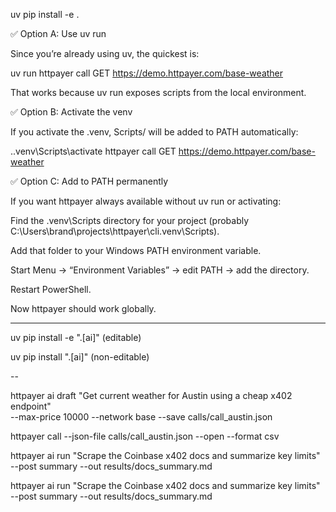 uv pip install -e .

✅ Option A: Use uv run

Since you’re already using uv, the quickest is:

uv run httpayer call GET https://demo.httpayer.com/base-weather


That works because uv run exposes scripts from the local environment.

✅ Option B: Activate the venv

If you activate the .venv, Scripts/ will be added to PATH automatically:

.\.venv\Scripts\activate
httpayer call GET https://demo.httpayer.com/base-weather

✅ Option C: Add to PATH permanently

If you want httpayer always available without uv run or activating:

Find the .venv\Scripts directory for your project (probably C:\Users\brand\projects\httpayer\cli\.venv\Scripts).

Add that folder to your Windows PATH environment variable.

Start Menu → “Environment Variables” → edit PATH → add the directory.

Restart PowerShell.

Now httpayer should work globally.

---
uv pip install -e ".[ai]" (editable)

uv pip install ".[ai]" (non-editable)

--

httpayer ai draft "Get current weather for Austin using a cheap x402 endpoint" \
  --max-price 10000 --network base --save calls/call_austin.json

httpayer call --json-file calls/call_austin.json --open --format csv

httpayer ai run "Scrape the Coinbase x402 docs and summarize key limits" \
  --post summary --out results/docs_summary.md

httpayer ai run "Scrape the Coinbase x402 docs and summarize key limits" \
  --post summary --out results/docs_summary.md
